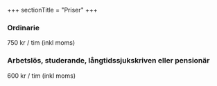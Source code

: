 +++
sectionTitle = "Priser"
+++
### Ordinarie
750 kr / tim (inkl moms)

### Arbetslös, studerande, långtidssjukskriven eller pensionär
600 kr / tim (inkl moms)
